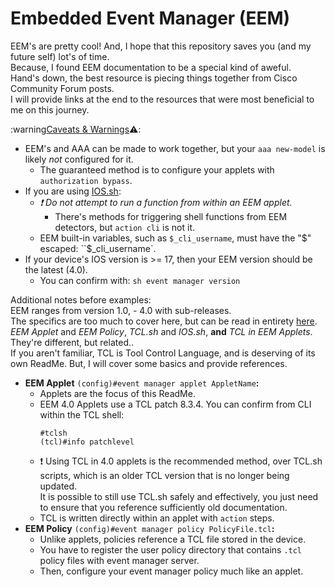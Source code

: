 # Embedded Event Manager \(EEM\)

EEM's are pretty cool! And, I hope that this repository saves you (and my future self) lot's of time.    
Because, I found EEM documentation to be a special kind of aweful.    
Hand's down, the best resource is piecing things together from Cisco Community Forum posts.    
I will provide links at the end to the resources that were most beneficial to me on this journey.   

:warning<ins>Caveats & Warnings</ins>:warning:\:     
- EEM's and AAA can be made to work together, but your `aaa new-model` is likely *not* configured for it.     
   - The guaranteed method is to configure your applets with `authorization bypass`.     
- If you are using [IOS.sh](https://github.com/plmcdowe/Cisco-and-Bash):
   - *:exclamation: Do not attempt to run a function from within an EEM applet.*     
      - There's methods for triggering shell functions from EEM detectors, but `action cli` is not it.    
   - EEM built-in variables, such as `$_cli_username`, must have the "$" escaped: ``$_cli_username`.    
- If your device's IOS version is >= 17, then your EEM version should be the latest (4.0).
   - You can confirm with: `sh event manager version`    


Additional notes before examples:     
EEM ranges from version 1.0, - 4.0 with sub-releases.    
The specifics are too much to cover here, but can be read in entirety [here](https://www.cisco.com/c/en/us/td/docs/routers/ios/config/17-x/syst-mgmt/b-system-management/m_eem-overview.html).     
*EEM Applet* and *EEM Policy*, *TCL.sh* and *IOS.sh*, **and** *TCL in EEM Applets*. They're different, but related..    
If you aren't familiar, TCL is Tool Control Language, and is deserving of its own ReadMe. But, I will cover some basics and provide references.    
- **EEM Applet** `(config)#event manager applet AppletName`**:**    
   - Applets are the focus of this ReadMe.    
   - EEM 4.0 Applets use a TCL patch 8.3.4. You can confirm from CLI within the TCL shell:    
      ```
      #tclsh
      (tcl)#info patchlevel
      ```
   - :exclamation: Using TCL in 4.0 applets is the recommended method, over TCL.sh scripts, which is an older TCL version that is no longer being updated.    
      It is possible to still use TCL.sh safely and effectively, you just need to ensure that you reference sufficiently old documentation.    
   - TCL is written directly within an applet with `action` steps.    
- **EEM Policy** `(config)#event manager policy PolicyFile.tcl`**:**    
   - Unlike applets, policies reference a TCL file stored in the device.    
   - You have to register the user policy directory that contains `.tcl` policy files with event manager server.     
   - Then, configure your event manager policy much like an applet.    


